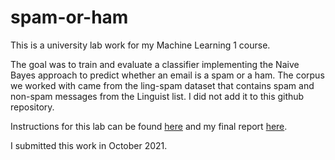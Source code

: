 # spam-or-ham

This is a university lab work for my Machine Learning 1 course.

The goal was to train and evaluate a classifier implementing the Naive Bayes approach to predict whether an email is a spam or a ham. The corpus we worked with came from the ling-spam
dataset that contains spam and non-spam messages from the Linguist list. I did not add it to this github repository.

Instructions for this lab can be found [here](https://github.com/lina-conti/spam-or-ham/blob/main/instructions_naive_bayes.pdf) and my final report [here](https://github.com/lina-conti/spam-or-ham/blob/main/report_naive_bayes.pdf).

I submitted this work in October 2021.
